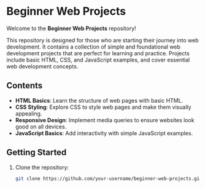# Beginner Web Projects

Welcome to the **Beginner Web Projects** repository!

This repository is designed for those who are starting their journey into web development. It contains a collection of simple and foundational web development projects that are perfect for learning and practice. Projects include basic HTML, CSS, and JavaScript examples, and cover essential web development concepts.

## Contents

- **HTML Basics**: Learn the structure of web pages with basic HTML.
- **CSS Styling**: Explore CSS to style web pages and make them visually appealing.
- **Responsive Design**: Implement media queries to ensure websites look good on all devices.
- **JavaScript Basics**: Add interactivity with simple JavaScript examples.

## Getting Started

1. Clone the repository:
   ```bash
   git clone https://github.com/your-username/beginner-web-projects.git
